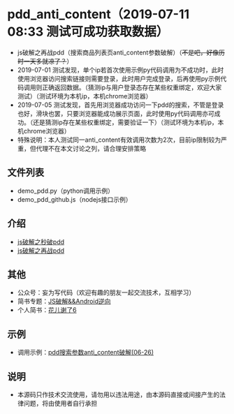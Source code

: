 # pdd_anti_content（2019-07-11 08:33 测试可成功获取数据）
- js破解之再战pdd（搜索商品列表页anti_content参数破解）（~~不是吧，好像历时一天多就凉了？~~）
- 2019-07-01 测试发现，单个ip若首次使用示例py代码调用为不成功时，此时使用浏览器访问搜索链接则需要登录，此时用户完成登录，后再使用py示例代码调用则正确返回数据。（猜测ip与用户登录态存在某些权重绑定，欢迎大家测试）（测试环境为本机ip，本机chrome浏览器）
- 2019-07-05 测试发现，首先用浏览器成功访问一下pdd的搜索，不管是登录也好，滑块也罢，只要浏览器能成功展示页面，此时使用py代码调用亦可成功。（还是猜测ip存在某些权重绑定，需要验证一下）（测试环境为本机ip，本机chrome浏览器）
- 特殊说明：本人测试同一anti_content有效调用次数为2次，目前ip限制较为严重，但代理不在本文讨论之列，请合理安排策略

## 文件列表

- demo_pdd.py（python调用示例）
- demo_pdd_github.js（nodejs接口示例）

## 介绍

- [js破解之秒破pdd](https://mp.weixin.qq.com/s/kj6RPBPdt8pyoSHzXQm87A)
- [js破解之再战pdd](https://mp.weixin.qq.com/s/jWquj66gZtamX25t6pNHlw)

## 其他

- 公众号：妄为写代码（欢迎有趣的朋友一起交流技术，互相学习）
- 简书专题：[JS破解&&Android逆向](https://www.jianshu.com/c/2b5f41371ebf)
- 个人简书：[花儿谢了6](https://www.jianshu.com/u/a26f80937a28)

## 示例

- 调用示例：[pdd搜索参数anti_content破解(06-26)](https://www.jianshu.com/p/58039dc72de8)

## 说明

- 本源码只作技术交流使用，请勿用以违法用途，由本源码直接或间接产生的法律问题，将由使用者自行承担
